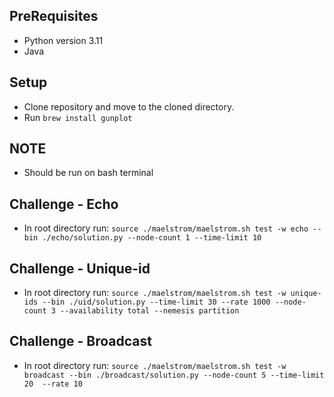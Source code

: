 ## PreRequisites
- Python version 3.11
- Java 

## Setup
- Clone repository and move to the cloned directory.
- Run `brew install gunplot`

## NOTE
- Should be run on bash terminal

## Challenge - Echo
- In root directory run: `source ./maelstrom/maelstrom.sh test -w echo --bin ./echo/solution.py --node-count 1 --time-limit 10`

## Challenge - Unique-id
- In root directory run: `source ./maelstrom/maelstrom.sh test -w unique-ids --bin ./uid/solution.py --time-limit 30 --rate 1000 --node-count 3 --availability total --nemesis partition`

## Challenge - Broadcast
- In root directory run: `source ./maelstrom/maelstrom.sh test -w broadcast --bin ./broadcast/solution.py --node-count 5 --time-limit 20  --rate 10`
